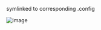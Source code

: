 symlinked to corresponding .config

![image](https://github.com/user-attachments/assets/4d87b0ff-22f6-48cb-adc2-ab8f1367ca06)
